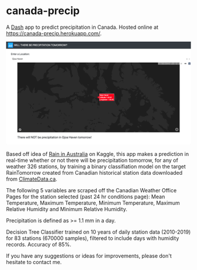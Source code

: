 # canada-precip
A [Dash](https://plotly.com/dash/) app to predict precipitation in Canada. Hosted online at https://canada-precip.herokuapp.com/.

[<img src="https://github.com/shawndegroot/canada-precip/blob/master/image.png">](https://canada-precip.herokuapp.com/)

Based off idea of [Rain in Australia](https://www.kaggle.com/jsphyg/weather-dataset-rattle-package) on Kaggle, this app makes a prediction in real-time whether or not there will be precipitation tomorrow, for any of weather 326 stations, by training a binary classifiation model on the target RainTomorrow created from Canadian historical station data downloaded from [ClimateData.ca](https://climatedata.ca/). 

The following 5 variables are scraped off the Canadian Weather Office Pages for the station selected (past 24 hr conditions page): Mean Temperature, Maximum Temperature, Minimum Temperature, Maximum Relative Humidity and Minimum Relative Humidity.

Precipitation is defined as >= 1.1 mm in a day. 

Decision Tree Classifier trained on 10 years of daily station data (2010-2019) for 83 stations (670000 samples), filtered to include days with humidity records. Accuracy of 85%.

If you have any suggestions or ideas for improvements, please don't hesitate to contact me. 
